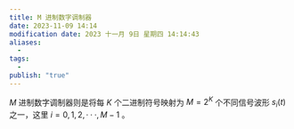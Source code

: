 ```yaml
---
title: M 进制数字调制器
date: 2023-11-09 14:14
modification date: 2023 十一月 9日 星期四 14:14:43
aliases:
  - 
tags:
  - 
publish: "true"
---
```


$M$ 进制数字调制器则是将每 $K$ 个二进制符号映射为 $M=2^{K}$ 个不同信号波形 $s_i(t)$ 之一，这里 $i=0,1,2,\cdotp\cdotp\cdotp,M-1$ 。
